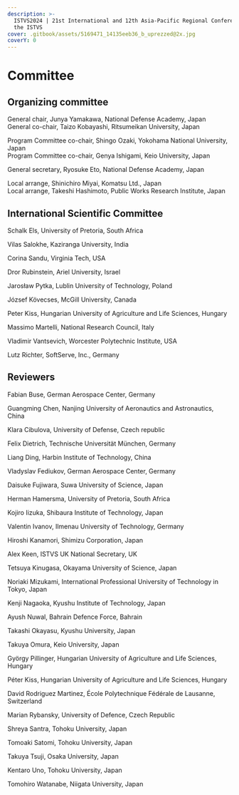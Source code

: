 ```yaml
---
description: >-
  ISTVS2024 | 21st International and 12th Asia-Pacific Regional Conference of
  the ISTVS
cover: .gitbook/assets/5169471_14135eeb36_b_uprezzed@2x.jpg
coverY: 0
---
```


# Committee

## Organizing committee

General chair, Junya Yamakawa, National Defense Academy, Japan\
General co-chair, Taizo Kobayashi, Ritsumeikan University, Japan

Program Committee co-chair, Shingo Ozaki, Yokohama National University, Japan\
Program Committee co-chair, Genya Ishigami, Keio University, Japan

General secretary, Ryosuke Eto, National Defense Academy, Japan

Local arrange, Shinichiro Miyai, Komatsu Ltd., Japan\
Local arrange, Takeshi Hashimoto, Public Works Research Institute, Japan

## International Scientific Committee

Schalk Els, University of Pretoria, South Africa

Vilas Salokhe, Kaziranga University, India

Corina Sandu, Virginia Tech, USA

Dror Rubinstein, Ariel University, Israel

Jarosław Pytka, Lublin University of Technology, Poland

József Kövecses, McGill University, Canada

Peter Kiss, Hungarian University of Agriculture and Life Sciences, Hungary

Massimo Martelli, National Research Council, Italy

Vladimir Vantsevich, Worcester Polytechnic Institute, USA

Lutz Richter, SoftServe, Inc., Germany

## Reviewers

Fabian Buse, German Aerospace Center, Germany

Guangming Chen, Nanjing University of Aeronautics and Astronautics, China

Klara Cibulova, University of Defense, Czech republic

Felix Dietrich, Technische Universität München, Germany

Liang Ding, Harbin Institute of Technology, China

Vladyslav Fediukov, German Aerospace Center, Germany

Daisuke Fujiwara, Suwa University of Science, Japan

Herman Hamersma, University of Pretoria, South Africa

Kojiro Iizuka, Shibaura Institute of Technology, Japan

Valentin Ivanov, Ilmenau University of Technology, Germany

Hiroshi Kanamori, Shimizu Corporation, Japan

Alex Keen, ISTVS UK National Secretary, UK

Tetsuya Kinugasa, Okayama University of Science, Japan

Noriaki Mizukami, International Professional University of Technology in Tokyo, Japan

Kenji Nagaoka, Kyushu Institute of Technology, Japan

Ayush Nuwal, Bahrain Defence Force, Bahrain

Takashi Okayasu, Kyushu University, Japan

Takuya Omura, Keio University, Japan

György Pillinger, Hungarian University of Agriculture and Life Sciences, Hungary

Péter Kiss, Hungarian University of Agriculture and Life Sciences, Hungary

David Rodriguez Martinez, École Polytechnique Fédérale de Lausanne, Switzerland

Marian Rybansky, University of Defence, Czech Republic

Shreya Santra, Tohoku University, Japan

Tomoaki Satomi, Tohoku University, Japan

Takuya Tsuji, Osaka University, Japan

Kentaro Uno, Tohoku University, Japan

Tomohiro Watanabe, Niigata University, Japan
